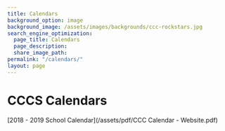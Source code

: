 ```yaml
---
title: Calendars
background_option: image
background_image: /assets/images/backgrounds/ccc-rockstars.jpg
search_engine_optimization:
  page_title: Calendars 
  page_description:
  share_image_path:
permalink: "/calendars/"
layout: page
---
```


# CCCS Calendars

[2018 - 2019 School Calendar](/assets/pdf/CCC Calendar - Website.pdf)

&nbsp;